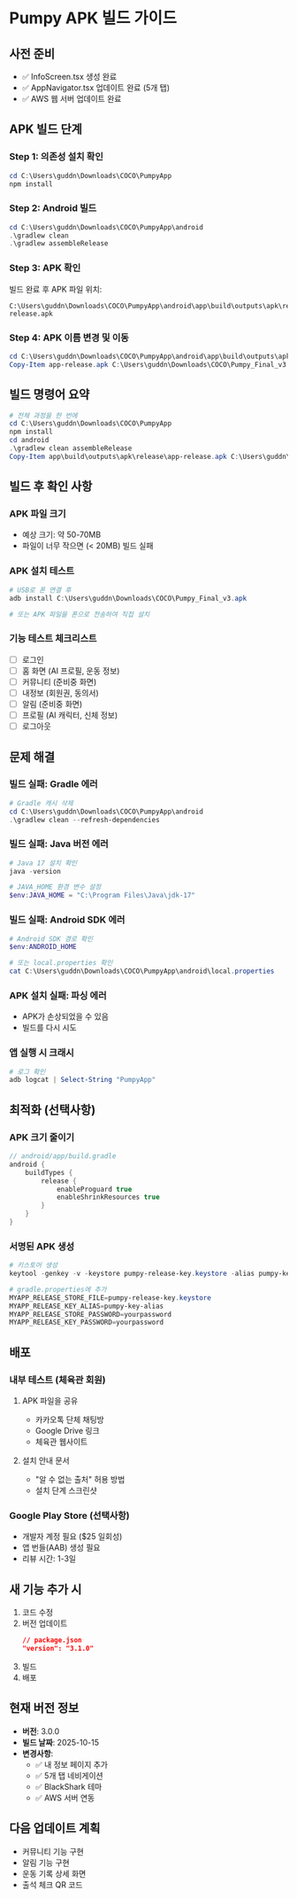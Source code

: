 # Pumpy APK 빌드 가이드

## 사전 준비
- ✅ InfoScreen.tsx 생성 완료
- ✅ AppNavigator.tsx 업데이트 완료 (5개 탭)
- ✅ AWS 웹 서버 업데이트 완료

## APK 빌드 단계

### Step 1: 의존성 설치 확인

```powershell
cd C:\Users\guddn\Downloads\COCO\PumpyApp
npm install
```

### Step 2: Android 빌드

```powershell
cd C:\Users\guddn\Downloads\COCO\PumpyApp\android
.\gradlew clean
.\gradlew assembleRelease
```

### Step 3: APK 확인

빌드 완료 후 APK 파일 위치:
```
C:\Users\guddn\Downloads\COCO\PumpyApp\android\app\build\outputs\apk\release\app-release.apk
```

### Step 4: APK 이름 변경 및 이동

```powershell
cd C:\Users\guddn\Downloads\COCO\PumpyApp\android\app\build\outputs\apk\release
Copy-Item app-release.apk C:\Users\guddn\Downloads\COCO\Pumpy_Final_v3.apk
```

## 빌드 명령어 요약

```powershell
# 전체 과정을 한 번에
cd C:\Users\guddn\Downloads\COCO\PumpyApp
npm install
cd android
.\gradlew clean assembleRelease
Copy-Item app\build\outputs\apk\release\app-release.apk C:\Users\guddn\Downloads\COCO\Pumpy_Final_v3.apk
```

## 빌드 후 확인 사항

### APK 파일 크기
- 예상 크기: 약 50-70MB
- 파일이 너무 작으면 (< 20MB) 빌드 실패

### APK 설치 테스트
```powershell
# USB로 폰 연결 후
adb install C:\Users\guddn\Downloads\COCO\Pumpy_Final_v3.apk

# 또는 APK 파일을 폰으로 전송하여 직접 설치
```

### 기능 테스트 체크리스트
- [ ] 로그인
- [ ] 홈 화면 (AI 프로필, 운동 정보)
- [ ] 커뮤니티 (준비중 화면)
- [ ] 내정보 (회원권, 동의서)
- [ ] 알림 (준비중 화면)
- [ ] 프로필 (AI 캐릭터, 신체 정보)
- [ ] 로그아웃

## 문제 해결

### 빌드 실패: Gradle 에러

```powershell
# Gradle 캐시 삭제
cd C:\Users\guddn\Downloads\COCO\PumpyApp\android
.\gradlew clean --refresh-dependencies
```

### 빌드 실패: Java 버전 에러

```powershell
# Java 17 설치 확인
java -version

# JAVA_HOME 환경 변수 설정
$env:JAVA_HOME = "C:\Program Files\Java\jdk-17"
```

### 빌드 실패: Android SDK 에러

```powershell
# Android SDK 경로 확인
$env:ANDROID_HOME

# 또는 local.properties 확인
cat C:\Users\guddn\Downloads\COCO\PumpyApp\android\local.properties
```

### APK 설치 실패: 파싱 에러

- APK가 손상되었을 수 있음
- 빌드를 다시 시도

### 앱 실행 시 크래시

```powershell
# 로그 확인
adb logcat | Select-String "PumpyApp"
```

## 최적화 (선택사항)

### APK 크기 줄이기

```gradle
// android/app/build.gradle
android {
    buildTypes {
        release {
            enableProguard true
            enableShrinkResources true
        }
    }
}
```

### 서명된 APK 생성

```powershell
# 키스토어 생성
keytool -genkey -v -keystore pumpy-release-key.keystore -alias pumpy-key-alias -keyalg RSA -keysize 2048 -validity 10000

# gradle.properties에 추가
MYAPP_RELEASE_STORE_FILE=pumpy-release-key.keystore
MYAPP_RELEASE_KEY_ALIAS=pumpy-key-alias
MYAPP_RELEASE_STORE_PASSWORD=yourpassword
MYAPP_RELEASE_KEY_PASSWORD=yourpassword
```

## 배포

### 내부 테스트 (체육관 회원)

1. APK 파일을 공유
   - 카카오톡 단체 채팅방
   - Google Drive 링크
   - 체육관 웹사이트

2. 설치 안내 문서
   - "알 수 없는 출처" 허용 방법
   - 설치 단계 스크린샷

### Google Play Store (선택사항)

- 개발자 계정 필요 ($25 일회성)
- 앱 번들(AAB) 생성 필요
- 리뷰 시간: 1-3일

## 새 기능 추가 시

1. 코드 수정
2. 버전 업데이트
   ```json
   // package.json
   "version": "3.1.0"
   ```
3. 빌드
4. 배포

## 현재 버전 정보

- **버전**: 3.0.0
- **빌드 날짜**: 2025-10-15
- **변경사항**:
  - ✅ 내 정보 페이지 추가
  - ✅ 5개 탭 네비게이션
  - ✅ BlackShark 테마
  - ✅ AWS 서버 연동

## 다음 업데이트 계획

- 커뮤니티 기능 구현
- 알림 기능 구현
- 운동 기록 상세 화면
- 출석 체크 QR 코드







